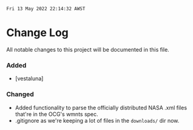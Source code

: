 
`Fri 13 May 2022 22:14:32 AWST`
# Change Log 
All notable changes to this project will be documented in this file.
 
### Added
- [vestaluna] 
 
### Changed
- Added functionality to parse the officially distributed NASA .xml files that're in the OCG's wmnts spec.
- .gitignore as we're keeping a lot of files in the `downloads/` dir now.
 
 








<!---
 
## [Unreleased] -  
### Fixed
The format is based on [Keep a Changelog](http://keepachangelog.com/)
and this project adheres to [Semantic Versioning](http://semver.org/).

- [PROJECTNAME-TTTT](http://tickets.projectname.com/browse/PROJECTNAME-TTTT)
  PATCH Add logic to runsheet teaser delete to delete corresponding
  schedule cards.
 
## [1.2.3] - 2017-03-14
 
### Added
   
### Changed
 
### Fixed
 
- [PROJECTNAME-UUUU](http://tickets.projectname.com/browse/PROJECTNAME-UUUU)
  MINOR Fix module foo tests
- [PROJECTNAME-RRRR](http://tickets.projectname.com/browse/PROJECTNAME-RRRR)
  MAJOR Module foo's timeline uses the browser timezone for date resolution 
  -->
